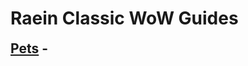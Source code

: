 # Raein Classic WoW Guides

<h2 style="border-bottom: none; margin-top: 6px">
        <a href="/Hunter/Pets.md">Pets</a> -
      </h2>



